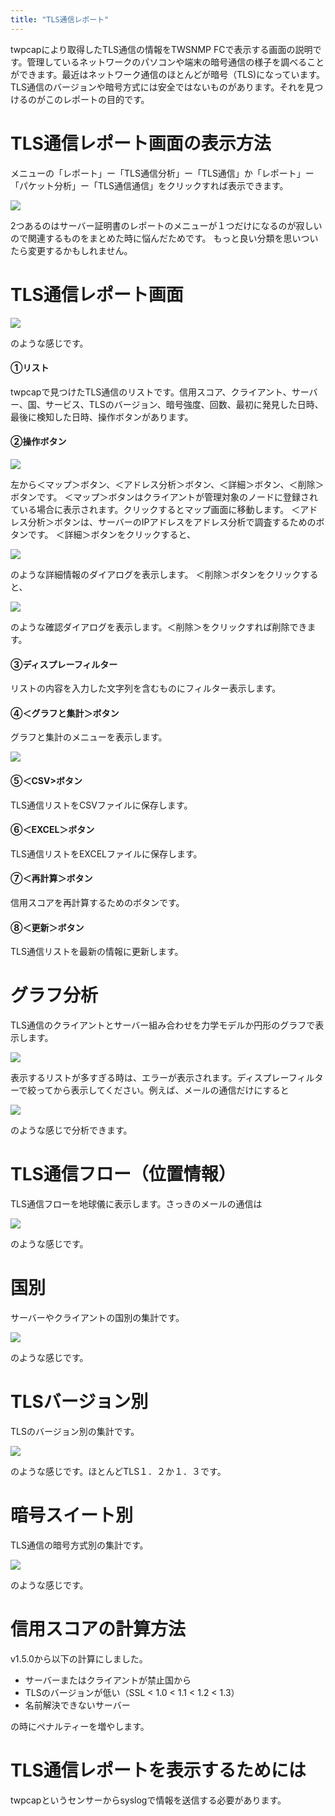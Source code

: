 ```yaml
---
title: "TLS通信レポート"
---
```


twpcapにより取得したTLS通信の情報をTWSNMP FCで表示する画面の説明です。管理しているネットワークのパソコンや端末の暗号通信の様子を調べることができます。最近はネットワーク通信のほとんどが暗号（TLS)になっています。TLS通信のバージョンや暗号方式には安全ではないものがあります。それを見つけるのがこのレポートの目的です。


# TLS通信レポート画面の表示方法
メニューの「レポート」ー「TLS通信分析」ー「TLS通信」か「レポート」ー「パケット分析」ー「TLS通信通信」をクリックすれば表示できます。

![](/images/books/twsnmpfc-manual/picture_pc_62c1011c3d5b561142baee3da2ce3a88.png)

2つあるのはサーバー証明書のレポートのメニューが１つだけになるのが寂しいので関連するものをまとめた時に悩んだためです。
もっと良い分類を思いついたら変更するかもしれません。

# TLS通信レポート画面

![](/images/books/twsnmpfc-manual/picture_pc_1702371a2a7662ba3c6358ab74baafdf.png)

のような感じです。

#### ①リスト
twpcapで見つけたTLS通信のリストです。信用スコア、クライアント、サーバー、国、サービス、TLSのバージョン、暗号強度、回数、最初に発見した日時、最後に検知した日時、操作ボタンがあります。

#### ②操作ボタン

![](/images/books/twsnmpfc-manual/picture_pc_77ae13053598dbc2c6b3cd58fd8ffcda.png)

左から＜マップ＞ボタン、＜アドレス分析＞ボタン、＜詳細＞ボタン、＜削除＞ボタンです。
＜マップ＞ボタンはクライアントが管理対象のノードに登録されている場合に表示されます。クリックするとマップ画面に移動します。
＜アドレス分析＞ボタンは、サーバーのIPアドレスをアドレス分析で調査するためのボタンです。
＜詳細＞ボタンをクリックすると、

![](/images/books/twsnmpfc-manual/picture_pc_6161a9098dbba3442adcb92b3ea0828f.png)

のような詳細情報のダイアログを表示します。
＜削除＞ボタンをクリックすると、

![](/images/books/twsnmpfc-manual/picture_pc_d5d8dfe68adcfc7c5c9dd4270f4d5d0d.png)

のような確認ダイアログを表示します。＜削除＞をクリックすれば削除できます。

#### ③ディスプレーフィルター
リストの内容を入力した文字列を含むものにフィルター表示します。

#### ④＜グラフと集計＞ボタン
グラフと集計のメニューを表示します。

![](/images/books/twsnmpfc-manual/picture_pc_8e4c6513491b5b484b3edfd52b6f2d94.png)

#### ⑤＜CSV>ボタン
TLS通信リストをCSVファイルに保存します。

#### ⑥＜EXCEL＞ボタン
TLS通信リストをEXCELファイルに保存します。

#### ⑦＜再計算＞ボタン
信用スコアを再計算するためのボタンです。

#### ⑧＜更新＞ボタン
TLS通信リストを最新の情報に更新します。

# グラフ分析
TLS通信のクライアントとサーバー組み合わせを力学モデルか円形のグラフで表示します。

![](/images/books/twsnmpfc-manual/picture_pc_e7fddc63d2bd45215dd881132a75fa0f.png)

表示するリストが多すぎる時は、エラーが表示されます。ディスプレーフィルターで絞ってから表示してください。例えば、メールの通信だけにすると

![](/images/books/twsnmpfc-manual/picture_pc_a4fb509cdd6333efc2e3b95976ca8d75.png)

のような感じで分析できます。

# TLS通信フロー（位置情報）
TLS通信フローを地球儀に表示します。さっきのメールの通信は

![](/images/books/twsnmpfc-manual/picture_pc_4f9de6267cf2f41418910c64ac917eac.png)

のような感じです。

# 国別
サーバーやクライアントの国別の集計です。

![](/images/books/twsnmpfc-manual/picture_pc_eb5a065a72ea9c2cafd09c12e26ad97f.png)

のような感じです。

# TLSバージョン別
TLSのバージョン別の集計です。

![](/images/books/twsnmpfc-manual/picture_pc_f32edaeee07cae813746773ed045c56c.png)

のような感じです。ほとんどTLS１．２か１．３です。

# 暗号スイート別
TLS通信の暗号方式別の集計です。

![](/images/books/twsnmpfc-manual/picture_pc_dfb9b0dd6438adf536185286555834cf.png)

のような感じです。

# 信用スコアの計算方法
v1.5.0から以下の計算にしました。

- サーバーまたはクライアントが禁止国から
- TLSのバージョンが低い（SSL < 1.0 < 1.1 < 1.2 < 1.3）
- 名前解決できないサーバー

の時にペナルティーを増やします。

# TLS通信レポートを表示するためには
twpcapというセンサーからsyslogで情報を送信する必要があります。
